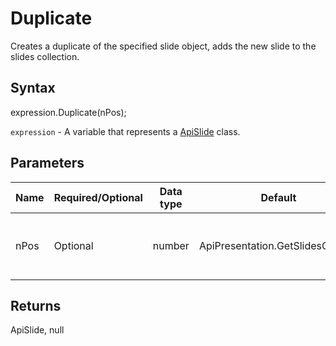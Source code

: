 # Duplicate

Creates a duplicate of the specified slide object, adds the new slide to the slides collection.

## Syntax

expression.Duplicate(nPos);

`expression` - A variable that represents a [ApiSlide](../ApiSlide.md) class.

## Parameters

| **Name** | **Required/Optional** | **Data type** | **Default** | **Description** |
| ------------- | ------------- | ------------- | ------------- | ------------- |
| nPos | Optional | number | ApiPresentation.GetSlidesCount() | Position where the new slide will be added. |

## Returns

ApiSlide, null